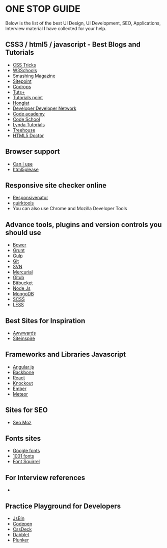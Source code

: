 
<h1> ONE STOP GUIDE </h1>

Below is the list of the best UI Design, UI Development, SEO, Applications, Interview material I have collected for your help.


 <h2> CSS3 / html5 / javascript - Best Blogs and Tutorials </h2>
  <ul>
   <li><a href="https://css-tricks.com/">CSS Tricks</a></li> 
   <li><a href="www.w3schools.com/css/">W3Schools</a></li>
   <li><a href="https://www.smashingmagazine.com/tag/css/"> Smashing Magazine</a></li> 
   <li><a href="https://www.sitepoint.com/">Sitepoint</a></li> 
   <li><a href="http://tympanus.net/codrops/">Codrops</a></li> 
   <li><a href="http://tutsplus.com/tutorials">Tuts+</a></li> 
   <li><a href="http://www.tutorialspoint.com/">Tutorials point</a></li> 
   <li><a href="http://www.hongkiat.com/blog/">Hongiat </a></li> 
   <li><a href="https://developer.mozilla.org"> Developer Developer Network</a></li>
   <li><a href="https://www.codecademy.com/"> Code academy</a></li>
   <li><a href="https://www.codeschool.com/"> Code School</a></li>
   <li><a href="https://www.lynda.com/"> Lynda Tutorials</a></li>
   <li><a href="https://teamtreehouse.com/"> Treehouse</a></li>
   <li><a href="http://html5doctor.com/"> HTML5 Doctor</a></li>     
   </ul>
    
   <h2>Browser support </h2>
   <ul>
   <li><a href="http://caniuse.com/">Can I use</a></li>
   <li><a href="http://html5please.com/">html5please</a></li>   
   </ul> 
    
   <h2>Responsive site checker online  </h2>
   <ul>
   <li><a href="https://www.responsinator.com/">Responsivenator</a></li>
   <li><a href="http://quirktools.com/screenfly/"> quirktools </a> </li>
   <li> You can also use Chrome and Mozilla Developer Tools </li>
   </ul>
   
   <h2> Advance tools, plugins and version controls you should use  </h2>
   <ul>
   <li> <a href="https://bower.io/">Bower </a></li>
   <li><a href="http://gruntjs.com/">Grunt</a> </li>
   <li><a href="http://gulpjs.com/">Gulp </a></li>
   <li><a href="https://git-scm.com/">Git </a></li>
   <li><a href="https://subversion.apache.org/">SVN</a></li>
   <li><a href="https://www.mercurial-scm.org/">Mercurial</a></li>
   <li><a href="https://github.com/">Gitub</a></li>
   <li><a href="https://bitbucket.org/">Bitbucket</a></li>
   <li> <a href="https://nodejs.org/en/">Node Js </a></li>
   <li> <a href="https://www.mongodb.com/">MongoDB </a></li>
   <li> <a href="http://sass-lang.com/">SCSS </a></li>
   <li> <a href="http://lesscss.org/">LESS </a></li>

   </ul>
   <h2> Best Sites for Inspiration </h2>
   <ul>
   <li> <a href="http://www.awwwards.com/">Awwwards  </a></li>
   <li> <a href="https://www.siteinspire.com/"> Siteinspire  </a></li>
   </ul>
   
   <h2> Frameworks and Libraries Javascript </h2>
   <ul>
   <li><a href="https://angularjs.org/"> Angular js </a></li>
   <li><a href="http://backbonejs.org/">Backbone </a></li>
   <li><a href="https://facebook.github.io/react/">React </a></li>
   <li><a href="http://knockoutjs.com/">Knockout  </a></li>
   <li><a href="http://emberjs.com/">Ember </a></li>
   <li><a href="https://www.meteor.com/">Meteor </a> </li>
   </ul>

  <h2>Sites for SEO </h2>
  <ul>
  <li> <a href="https://moz.com/"> Seo Moz</a></li>
  </ul>
  
  <h2>Fonts sites </h2>
  <ul>
   <li> <a href="https://fonts.google.com/">Google fonts </a></li>
   <li> <a href="http://www.1001fonts.com/">1001 fonts</a></li> 
   <li> <a href="http://fontsquirrel.com"> Font Squirrel</a></li>
   </ul>
 
   <h2> For Interview references </h2>
   <ul>
   <li><a href="https://github.com/h5bp/Front-end-Developer-Interview-Questions"> </a></li>
   </ul>
   <h2> Practice Playground for Developers </h2>
   <ul>
   <li><a href="https://jsbin.com/?html,output">JsBin </a></li>
   <li><a href="https://codepen.io/">Codepen </a></li>
   <li><a href="http://cssdeck.com/">CssDeck </a></li>
   <li><a href="http://dabblet.com/">Dabblet</a></li>
   <li><a href="https://plnkr.co/">Plunker</a></li>
   </ul>

